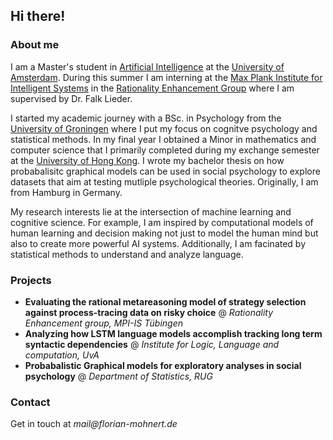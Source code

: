 ## Hi there!

### About me
I am a Master's student in [Artificial Intelligence](http://gss.uva.nl/content/masters/artificial-intelligence/artificial-intelligence.html/) at the [University of Amsterdam](http://www.uva.nl/en/home). During this summer I am interning at the [Max Plank Institute for Intelligent Systems](https://www.is.mpg.de/) in the [Rationality Enhancement Group](https://sites.google.com/site/falklieder/) where I am supervised by Dr. Falk Lieder. 

I started my academic journey with a BSc. in Psychology from the [University of Groningen](https://www.rug.nl/?lang=en) where I put my focus on cognitve psychology and statistical methods. In my final year I obtained a Minor in mathematics and computer science that I primarily completed during my exchange semester at the [University of Hong Kong](https://www.hku.hk/). I wrote my bachelor thesis on how probabalisitc graphical models can be used in social psychology to explore datasets that aim at testing mutliple psychological theories. Originally, I am from Hamburg in Germany.

My research interests lie at the intersection of machine learning and cognitive science. For example, I am inspired by computational models of human learning and decision making not just to model the human mind but also to create more powerful AI systems. Additionally, I am facinated by statistical methods to understand and analyze language. 

### Projects
- **Evaluating the rational metareasoning model of strategy selection against process-tracing data on risky choice** @ _Rationality Enhancement group, MPI-IS Tübingen_
- **Analyzing how LSTM language models accomplish tracking long term syntactic dependencies** @ _Institute for Logic, Language and computation, UvA_ 
- **Probabalistic Graphical models for exploratory analyses in social psychology** @ _Department of Statistics, RUG_

### Contact

Get in touch at _mail@florian-mohnert.de_ 
